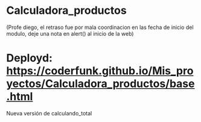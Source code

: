 # Calculadora_productos
(Profe diego, el retraso fue por mala coordinacion en las fecha de inicio del modulo, deje una nota en alert() al inicio de la web)
# Deployd: https://coderfunk.github.io/Mis_proyectos/Calculadora_productos/base.html
Nueva versión de calculando_total
